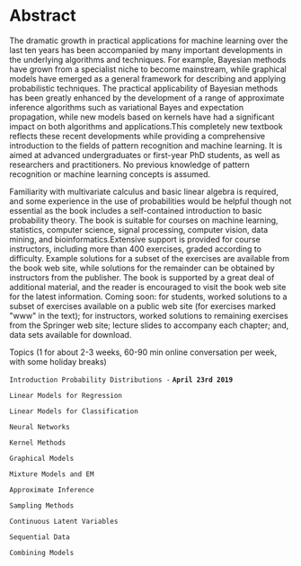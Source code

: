 # Abstract

The dramatic growth in practical applications for machine learning over the last ten years has been accompanied by many important developments in the underlying algorithms and techniques. For example, Bayesian methods have grown from a specialist niche to become mainstream, while graphical models have emerged as a general framework for describing and applying probabilistic techniques. The practical applicability of Bayesian methods has been greatly enhanced by the development of a range of approximate inference algorithms such as variational Bayes and expectation propagation, while new models based on kernels have had a significant impact on both algorithms and applications.This completely new textbook reflects these recent developments while providing a comprehensive introduction to the fields of pattern recognition and machine learning. It is aimed at advanced undergraduates or first-year PhD students, as well as researchers and practitioners. No previous knowledge of pattern recognition or machine learning concepts is assumed.

Familiarity with multivariate calculus and basic linear algebra is required, and some experience in the use of probabilities would be helpful though not essential as the book includes a self-contained introduction to basic probability theory. The book is suitable for courses on machine learning, statistics, computer science, signal processing, computer vision, data mining, and bioinformatics.Extensive support is provided for course instructors, including more than 400 exercises, graded according to difficulty. Example solutions for a subset of the exercises are available from the book web site, while solutions for the remainder can be obtained by instructors from the publisher. The book is supported by a great deal of additional material, and the reader is encouraged to visit the book web site for the latest information. Coming soon: for students, worked solutions to a subset of exercises available on a public web site \(for exercises marked "www" in the text\); for instructors, worked solutions to remaining exercises from the Springer web site; lecture slides to accompany each chapter; and, data sets available for download.

Topics \(1 for about 2-3 weeks, 60-90 min online conversation per week, with some holiday breaks\)

`Introduction Probability Distributions -` **`April 23rd 2019`**

`Linear Models for Regression` 

`Linear Models for Classification` 

`Neural Networks` 

`Kernel Methods` 

`Graphical Models` 

`Mixture Models and EM` 

`Approximate Inference` 

`Sampling Methods`

 `Continuous Latent Variables` 

`Sequential Data` 

`Combining Models`

